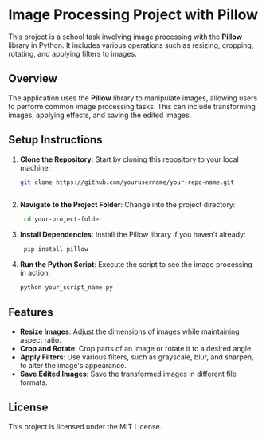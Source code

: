 # Image Processing Project with Pillow

This project is a school task involving image processing with the **Pillow** library in Python. It includes various operations such as resizing, cropping, rotating, and applying filters to images.

## Overview

The application uses the **Pillow** library to manipulate images, allowing users to perform common image processing tasks. This can include transforming images, applying effects, and saving the edited images.

## Setup Instructions

1. **Clone the Repository**: Start by cloning this repository to your local machine:
   ```bash
   git clone https://github.com/yourusername/your-repo-name.git
  
2. **Navigate to the Project Folder**: Change into the project directory:
    ```bash
     cd your-project-folder
    ```
3. **Install Dependencies**: Install the Pillow library if you haven’t already:
    ```bash
     pip install pillow
    ```
4. **Run the Python Script**: Execute the script to see the image processing in action:
     ```bash
     python your_script_name.py
    ```

## Features
- **Resize Images**: Adjust the dimensions of images while maintaining aspect ratio.
- **Crop and Rotate**: Crop parts of an image or rotate it to a desired angle.
- **Apply Filters**: Use various filters, such as grayscale, blur, and sharpen, to alter the image's appearance.
- **Save Edited Images**: Save the transformed images in different file formats.

## License
This project is licensed under the MIT License.
